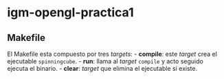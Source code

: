 # igm-opengl-practica1

## Makefile

El Makefile esta compuesto por tres _targets_:
    - **compile**: este _target_ crea el ejecutable `spinningcube`.
    - **run**: llama al _target_ `compile` y acto seguido ejecuta el binario.
    - **clear**: _target_ que elimina el ejecutable si existe.